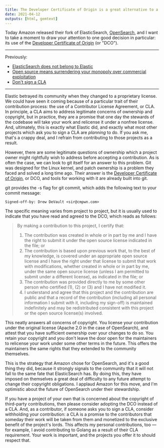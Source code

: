 ```yaml
---
title: The Developer Certificate of Origin is a great alternative to a CLA
date: 2021-04-12
outputs: [html, gemtext]
---
```


Today Amazon released their fork of ElasticSearch, [OpenSearch][0], and I want
to take a moment to draw your attention to one good decision in particular: its
use of the [Developer Certificate of Origin][1] (or "DCO").

[0]: https://github.com/opensearch-project/OpenSearch
[1]: https://github.com/opensearch-project/OpenSearch/blob/main/CONTRIBUTING.md#developer-certificate-of-origin

---

Previously:

- [ElasticSearch does not belong to Elastic](https://drewdevault.com/2021/01/19/Elasticsearch-does-not-belong-to-Elastic.html)
- [Open source means surrendering your monopoly over commercial exploitation](https://drewdevault.com/2021/01/20/FOSS-is-to-surrender-your-monopoly.html)
- [Don't sign a CLA](https://drewdevault.com/2018/10/05/Dont-sign-a-CLA.html)

---

Elastic betrayed its community when they changed to a proprietary license.  We
could have seen it coming because of a particular trait of their contribution
process: the use of a Contributor License Agreement, or CLA. In principle, a CLA
aims to address legitimate concerns of ownership and copyright, but in practice,
they are a promise that one day the stewards of the codebase will take your work
and relicense it under a nonfree license. And, ultimately, this is exactly what
Elastic did, and exactly what most other projects which ask you to sign a CLA
are *planning* to do. If you ask me, that's a crappy deal, and I refrain from
contributing to those projects as a result.

However, there are some legitimate questions of ownership which a project owner
might rightfully wish to address before accepting a contribution. As is often
the case, we can look to git itself for an answer to this problem. Git was
designed for the Linux kernel, and patch ownership is a problem they faced and
solved a long time ago. Their answer is the [Developer Certificate of
Origin](https://developercertificate.org/), or DCO, and tools for working with
it are already built into git.

git provides the -s flag for git commit, which adds the following text to your
commit message:

```
Signed-off-by: Drew DeVault <sir@cmpwn.com>
```

The specific meaning varies from project to project, but it is usually used to
indicate that you have read and agreed to the DCO, which reads as follows:

> By making a contribution to this project, I certify that:
> 
> 1. The contribution was created in whole or in part by me and I have the right
>    to submit it under the open source license indicated in the file; or
> 2. The contribution is based upon previous work that, to the best of my
>    knowledge, is covered under an appropriate open source license and I have
>    the right under that license to submit that work with modifications,
>    whether created in whole or in part by me, under the same open source
>    license (unless I am permitted to submit under a different license), as
>    indicated in the file; or
> 3. The contribution was provided directly to me by some other person who
>    certified (1), (2) or (3) and I have not modified it.
> 4. I understand and agree that this project and the contribution are public
>    and that a record of the contribution (including all personal information I
>    submit with it, including my sign-off) is maintained indefinitely and may
>    be redistributed consistent with this project or the open source license(s)
>    involved.

This neatly answers all concerns of copyright. You license your contribution
under the original license (Apache 2.0 in the case of OpenSearch), and attest
that you have sufficient ownership over your changes to do so. You retain your
copyright and you don't leave the door open for the maintainers to relicense
your work under some other terms in the future. This offers the maintainers the
same rights that they extended to the community themselves.

This is the strategy that Amazon chose for OpenSearch, and it's a good thing
they did, because it strongly signals to the community that it will not fall to
the same fate that ElasticSearch has. By doing this, they have imposed on
themselves a great deal of difficulty to any future attempt to change their
copyright obligations. I applaud Amazon for this move, and I'm optimistic about
the future of OpenSearch under their stewardship.

If you have a project of your own that is concerned about the copyright of
third-party contributions, then please consider adopting the DCO instead of a
CLA. And, as a contributor, if someone asks you to sign a CLA, consider
withholding your contribution: a CLA is a promise to the contributors that
someday their work will be taken from them and monetized to the exclusive
benefit of the project's lords. This affects my personal contributions, too
&mdash; for example, I avoid contributing to Golang as a result of their CLA
requirement. Your work is important, and the projects you offer it to should
respect that.
